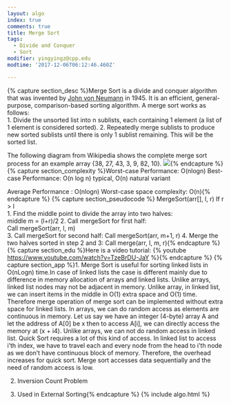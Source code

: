 ```yaml
---
layout: algo
index: true
comments: true
title: Merge Sort
tags:
  - Divide and Conquer
  - Sort
modifier: yingyingz@cpp.edu
modtime: '2017-12-06T06:12:46.460Z'

---
```

{% capture section_desc %}Merge Sort is a divide and conquer algorithm that was invented by [John von Neumann](https://en.wikipedia.org/wiki/John_von_Neumann) in 1945. It is an efficient, general-purpose, comparison-based sorting algorithm. A merge sort works as follows:		
  	1. Divide the unsorted list into n sublists, each containing 1 element (a list of 1 element is considered sorted).
		2. Repeatedly merge sublists to produce new sorted sublists until there is only 1 sublist remaining. This will be the sorted list.
		
The following diagram from Wikipedia shows the complete merge sort process for an example array {38, 27, 43, 3, 9, 82, 10}. ![](http://www.geeksforgeeks.org/wp-content/uploads/Merge-Sort-Tutorial.png){% endcapture %}
{% capture section_complexity %}Worst-case Performance:        O(nlogn) Best-case Performance:          O(n log n) typical,
																						     O(n) natural variant
																								 
Average Performance :            O(nlogn)			Worst-case space complexity: O(n){% endcapture %}
{% capture section_pseudocode %}	MergeSort(arr[], l,  r)
	If r > l     
	1. Find the middle point to divide the array into two halves:  
             middle m = (l+r)/2
	 2. Call mergeSort for first half:   
             Call mergeSort(arr, l, m)						 
	3. Call mergeSort for second half:
             Call mergeSort(arr, m+1, r)
	4. Merge the two halves sorted in step 2 and 3:
             Call merge(arr, l, m, r){% endcapture %}
{% capture section_edu %}Here is a video tutorial:
{% youtube https://www.youtube.com/watch?v=TzeBrDU-JaY %}{% endcapture %}
{% capture section_app %}1.  Merge Sort is useful for sorting linked lists in O(nLogn) time.In case of linked lists the case is different mainly due to difference in memory allocation of arrays and linked lists. Unlike arrays, linked list nodes may not be adjacent in memory. Unlike array, in linked list, we can insert items in the middle in O(1) extra space and O(1) time. Therefore merge operation of merge sort can be implemented without extra space for linked lists.		In arrays, we can do random access as elements are continuous in memory. Let us say we have an integer (4-byte) array A and let the address of A[0]  be x then to access A[i], we can directly access the memory at (x + i4). Unlike arrays, we can not do random access in linked list. Quick Sort requires a lot of this kind of access. In linked list to access i’th index, we have to travel each and every node from the head to i’th node as we don’t have continuous block of memory. Therefore, the overhead increases for quick sort. Merge sort accesses data sequentially and the need of random access is low.
		
2.  Inversion Count Problem
  
3.  Used in External Sorting{% endcapture %}
{% include algo.html %}
